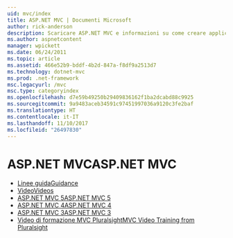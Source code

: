 ```yaml
---
uid: mvc/index
title: ASP.NET MVC | Documenti Microsoft
author: rick-anderson
description: Scaricare ASP.NET MVC e informazioni su come creare applicazioni web utilizzando il modello di controller di visualizzazione.
ms.author: aspnetcontent
manager: wpickett
ms.date: 06/24/2011
ms.topic: article
ms.assetid: 466e52b9-bddf-4b2d-847a-f8df9a2513d7
ms.technology: dotnet-mvc
ms.prod: .net-framework
msc.legacyurl: /mvc
msc.type: categoryindex
ms.openlocfilehash: d7e59b49250b29409836162f1ba2dcabd88c9925
ms.sourcegitcommit: 9a9483aceb34591c97451997036a9120c3fe2baf
ms.translationtype: HT
ms.contentlocale: it-IT
ms.lasthandoff: 11/10/2017
ms.locfileid: "26497830"
---
```

<a name="aspnet-mvc"></a><span data-ttu-id="edade-103">ASP.NET MVC</span><span class="sxs-lookup"><span data-stu-id="edade-103">ASP.NET MVC</span></span>
====================
- [<span data-ttu-id="edade-104">Linee guida</span><span class="sxs-lookup"><span data-stu-id="edade-104">Guidance</span></span>](overview/index.md)
- [<span data-ttu-id="edade-105">Video</span><span class="sxs-lookup"><span data-stu-id="edade-105">Videos</span></span>](videos/index.md)
- [<span data-ttu-id="edade-106">ASP.NET MVC 5</span><span class="sxs-lookup"><span data-stu-id="edade-106">ASP.NET MVC 5</span></span>](mvc5.md)
- [<span data-ttu-id="edade-107">ASP.NET MVC 4</span><span class="sxs-lookup"><span data-stu-id="edade-107">ASP.NET MVC 4</span></span>](mvc4.md)
- [<span data-ttu-id="edade-108">ASP.NET MVC 3</span><span class="sxs-lookup"><span data-stu-id="edade-108">ASP.NET MVC 3</span></span>](mvc3.md)
- [<span data-ttu-id="edade-109">Video di formazione MVC Pluralsight</span><span class="sxs-lookup"><span data-stu-id="edade-109">MVC Video Training from Pluralsight</span></span>](pluralsight.md)
